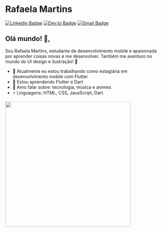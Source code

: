 # Rafaela Martins  
[![Linkedin Badge](https://img.shields.io/badge/-rafush-blue?style=flat-square&logo=Linkedin&logoColor=white&link=https://www.linkedin.com/in/rafush/)](https://www.linkedin.com/in/rafush/) [![Dev.to Badge](https://img.shields.io/badge/-@rrafush-03a57a?style=flat-square&labelColor=000000&logo=dev.to&link=https://dev.to/rrafush)](https://dev.to/rrafush)
[![Gmail Badge](https://img.shields.io/badge/-design.rafaelamartins@gmail.com-c14438?style=flat-square&logo=Gmail&logoColor=white&link=mailto:design.rafaelamartins@gmail.com)](mailto:design.rafaelamartins@gmail.com)

## Olá mundo! 👋, 
Sou Rafaela Martins, estudante de desenvolvimento mobile e apaixonada por aprender coisas novas e me desenvolver. Também me aventuro no mundo do UI design e ilustração! 🎨

- 🔭 Atualmente eu estou trabalhando como estagiária em desenvolvimento mobile com Flutter
- 🌱 Estou aprendendo Flutter e Dart
- 💬 Amo falar sobre: tecnologia, música e animes
-  ⚡ Linguagens: HTML, CSS, JavaScript, Dart

<img src="https://i.giphy.com/eDDrmbtY0aSAII8ffT.gif" width="400" height="auto" />
